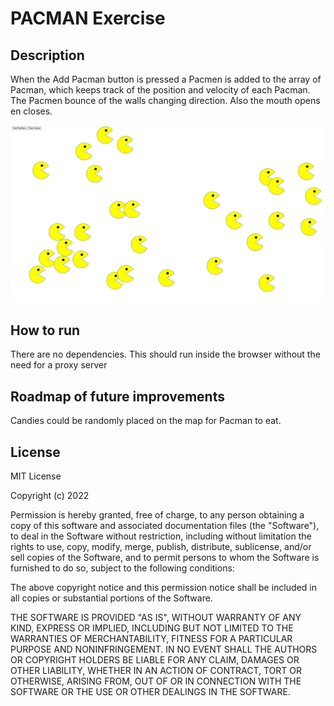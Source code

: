 # PACMAN Exercise
## Description
When the Add Pacman button is pressed a Pacmen is added to the array of Pacman, which keeps track of the position and velocity of each Pacman. The Pacmen bounce of the walls changing direction. Also the mouth opens en closes. 

<img src="images/screenshotPacman.png">


## How to run
There are no dependencies. This should run inside the browser without the need for a proxy server

## Roadmap of future improvements
Candies could be randomly placed on the map for Pacman to eat.

## License

MIT License

Copyright (c) 2022 

Permission is hereby granted, free of charge, to any person obtaining a copy
of this software and associated documentation files (the "Software"), to deal
in the Software without restriction, including without limitation the rights
to use, copy, modify, merge, publish, distribute, sublicense, and/or sell
copies of the Software, and to permit persons to whom the Software is
furnished to do so, subject to the following conditions:

The above copyright notice and this permission notice shall be included in all
copies or substantial portions of the Software.

THE SOFTWARE IS PROVIDED "AS IS", WITHOUT WARRANTY OF ANY KIND, EXPRESS OR
IMPLIED, INCLUDING BUT NOT LIMITED TO THE WARRANTIES OF MERCHANTABILITY,
FITNESS FOR A PARTICULAR PURPOSE AND NONINFRINGEMENT. IN NO EVENT SHALL THE
AUTHORS OR COPYRIGHT HOLDERS BE LIABLE FOR ANY CLAIM, DAMAGES OR OTHER
LIABILITY, WHETHER IN AN ACTION OF CONTRACT, TORT OR OTHERWISE, ARISING FROM,
OUT OF OR IN CONNECTION WITH THE SOFTWARE OR THE USE OR OTHER DEALINGS IN THE
SOFTWARE.

